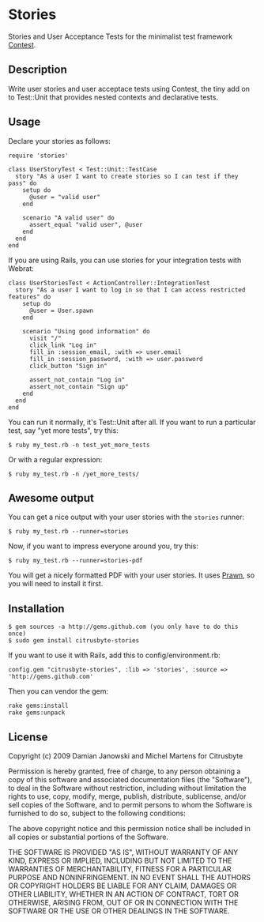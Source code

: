 Stories
=======

Stories and User Acceptance Tests for the minimalist test framework [Contest](http://github.com/citrusbyte/contest).

Description
-----------

Write user stories and user acceptace tests using Contest, the tiny add on to Test::Unit that provides nested contexts and declarative tests.

Usage
-----

Declare your stories as follows:

    require 'stories'

    class UserStoryTest < Test::Unit::TestCase
      story "As a user I want to create stories so I can test if they pass" do
        setup do
          @user = "valid user"
        end

        scenario "A valid user" do
          assert_equal "valid user", @user
        end
      end
    end

If you are using Rails, you can use stories for your integration tests with Webrat:

    class UserStoriesTest < ActionController::IntegrationTest
      story "As a user I want to log in so that I can access restricted features" do
        setup do
          @user = User.spawn
        end

        scenario "Using good information" do
          visit "/"
          click_link "Log in"
          fill_in :session_email, :with => user.email
          fill_in :session_password, :with => user.password
          click_button "Sign in"

          assert_not_contain "Log in"
          assert_not_contain "Sign up"
        end
      end
    end

You can run it normally, it's Test::Unit after all. If you want to run a particular test, say "yet more tests", try this:

    $ ruby my_test.rb -n test_yet_more_tests

Or with a regular expression:

    $ ruby my_test.rb -n /yet_more_tests/

Awesome output
--------------

You can get a nice output with your user stories with the `stories` runner:

    $ ruby my_test.rb --runner=stories

Now, if you want to impress everyone around you, try this:

    $ ruby my_test.rb --runner=stories-pdf

You will get a nicely formatted PDF with your user stories. It uses [Prawn](http://prawn.majesticseacreature.com/), so you will need to install it first.

Installation
------------

    $ gem sources -a http://gems.github.com (you only have to do this once)
    $ sudo gem install citrusbyte-stories

If you want to use it with Rails, add this to config/environment.rb:

    config.gem "citrusbyte-stories", :lib => 'stories', :source => 'http://gems.github.com'

Then you can vendor the gem:

    rake gems:install
    rake gems:unpack

License
-------

Copyright (c) 2009 Damian Janowski and Michel Martens for Citrusbyte

Permission is hereby granted, free of charge, to any person
obtaining a copy of this software and associated documentation
files (the "Software"), to deal in the Software without
restriction, including without limitation the rights to use,
copy, modify, merge, publish, distribute, sublicense, and/or sell
copies of the Software, and to permit persons to whom the
Software is furnished to do so, subject to the following
conditions:

The above copyright notice and this permission notice shall be
included in all copies or substantial portions of the Software.

THE SOFTWARE IS PROVIDED "AS IS", WITHOUT WARRANTY OF ANY KIND,
EXPRESS OR IMPLIED, INCLUDING BUT NOT LIMITED TO THE WARRANTIES
OF MERCHANTABILITY, FITNESS FOR A PARTICULAR PURPOSE AND
NONINFRINGEMENT. IN NO EVENT SHALL THE AUTHORS OR COPYRIGHT
HOLDERS BE LIABLE FOR ANY CLAIM, DAMAGES OR OTHER LIABILITY,
WHETHER IN AN ACTION OF CONTRACT, TORT OR OTHERWISE, ARISING
FROM, OUT OF OR IN CONNECTION WITH THE SOFTWARE OR THE USE OR
OTHER DEALINGS IN THE SOFTWARE.
